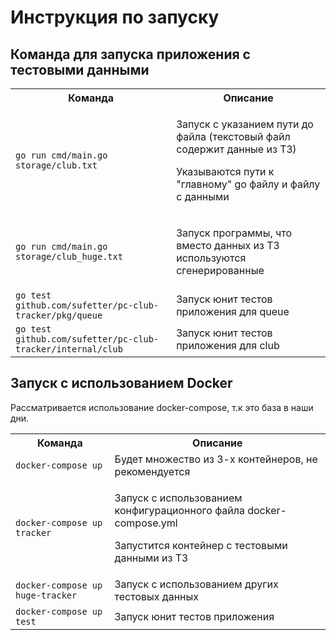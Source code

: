 <!DOCTYPE html>
<html lang="ru">
<body>
<div class="container">
    <h1>Инструкция по запуску</h1>
    <h2>Команда для запуска приложения с тестовыми данными</h2>
    <table>
        <tr>
            <th>Команда</th>
            <th>Описание</th>
        </tr>
        <tr>
            <td><code>go run cmd/main.go storage/club.txt</code></td>
            <td>
                    <p>Запуск с указанием пути до файла (текстовый файл содержит данные из ТЗ)</p>
                    <p>Указываются пути к "главному" go файлу и файлу с данными</p>
            </td>
        </tr>
        <tr>
            <td><code>go run cmd/main.go storage/club_huge.txt</code></td>
            <td>
                    <p>Запуск программы, что вместо данных из ТЗ используются сгенерированные</p>
            </td>
        </tr>
        <tr>
            <td><code>go test github.com/sufetter/pc-club-tracker/pkg/queue</code></td>
            <td>Запуск юнит тестов приложения для queue</td>
        </tr>
        <tr>
            <td><code>go test github.com/sufetter/pc-club-tracker/internal/club</code></td>
            <td>Запуск юнит тестов приложения для club</td>
        </tr>
    </table>
    <h2>Запуск с использованием Docker</h2>
    <p>Рассматривается использование docker-compose, т.к это база в наши дни.</p>
    <table>
        <tr>
            <th>Команда</th>
            <th>Описание</th>
        </tr>
        <tr>
            <td><code>docker-compose up</code></td>
            <td>Будет множество из 3-х контейнеров, не рекомендуется</td>
        </tr>
        <tr>
            <td><code>docker-compose up tracker</code></td>
            <td>
                    <p>Запуск с использованием конфигурационного файла docker-compose.yml</p>
                    <p>Запустится контейнер с тестовыми данными из ТЗ</p>
            </td>
        </tr>
        <tr>
            <td><code>docker-compose up huge-tracker</code></td>
            <td>Запуск с использованием других тестовых данных</td>
        </tr>
        <tr>
            <td><code>docker-compose up test</code></td>
            <td>Запуск юнит тестов приложения</td>
        </tr>
    </table>
</div>
</body>
</html>
